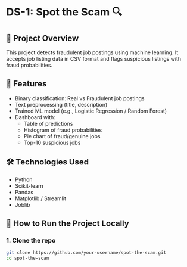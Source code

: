# DS-1: Spot the Scam 🔍

## 📌 Project Overview
This project detects fraudulent job postings using machine learning. It accepts job listing data in CSV format and flags suspicious listings with fraud probabilities.

## 🧠 Features
- Binary classification: Real vs Fraudulent job postings
- Text preprocessing (title, description)
- Trained ML model (e.g., Logistic Regression / Random Forest)
- Dashboard with:
  - Table of predictions
  - Histogram of fraud probabilities
  - Pie chart of fraud/genuine jobs
  - Top-10 suspicious jobs

## 🛠 Technologies Used
- Python
- Scikit-learn
- Pandas
- Matplotlib / Streamlit
- Joblib

## 🚀 How to Run the Project Locally

### 1. Clone the repo
```bash
git clone https://github.com/your-username/spot-the-scam.git
cd spot-the-scam
